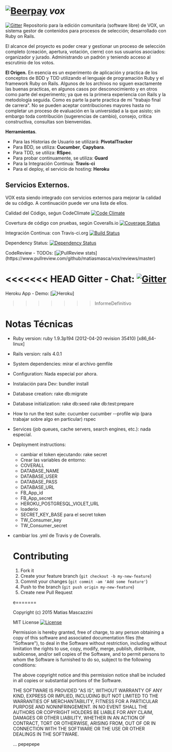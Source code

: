 [![Beerpay](http://test.beerpay.io/matiasmasca/vox/badge.svg?style=flat-square)](http://test.beerpay.io/matiasmasca/vox)
***vox***
===

[![Gitter](https://badges.gitter.im/Join%20Chat.svg)](https://gitter.im/matiasmasca/vox?utm_source=badge&utm_medium=badge&utm_campaign=pr-badge&utm_content=badge)
Repositorio para la edición comunitaria (software libre) de VOX, un sistema gestor de contenidos para procesos de selección; desarrollado con Ruby on Rails.

El alcance del proyecto es poder crear y gestionar un proceso de selección completo (creación, apertura, votación, cierre) con sus usuarios asociados: organizador y jurado. Administrando un padrón y teniendo acceso al escrutinio de los votos.

**El Origen.**
En esencia es un experimento de aplicación y practica de los conceptos de BDD y TDD utilizando el lenguaje de programación Ruby y el framework Ruby on Rails.
Algunos de los archivos no siguen exactamente las buenas practicas, en algunos casos por desconocimiento y en otros como parte del experimento; ya que es la primera experiencia con Rails y la metodología seguida.
Como es parte la parte practica de mi "trabajo final de carrera". No se pueden aceptar contribuciones mayores hasta no completar un proceso de evaluación en la universidad a la que asisto; sin embargo toda contribución (sugerencias de cambio), consejo, critica constructiva, consultas son bienvenidas.

**Herramientas**.
  - Para las Historias de Usuario se utilizará: **PivotalTracker**
  - Para BDD, se utiliza: **Cucumber**, **Capybara**.
  - Para TDD, se utiliza: **RSpec**.
  - Para probar continuamente, se utiliza: **Guard**
  - Para la Integración Continua: **Travis-ci**
  - Para el deploy, el servicio de hosting: **Heroku**

**Servicios Externos.**
-----------------------
VOX esta siendo integrado con servicios externos para mejorar la calidad de su código. A continuación puede ver una lista de ellos.

Calidad del Código, seǵun CodeClimate
    [![Code Climate](https://codeclimate.com/github/matiasmasca/vox.png)](https://codeclimate.com/github/matiasmasca/vox)

Covertura de código con pruebas, según Coveralls.io
    [![Coverage Status](https://coveralls.io/repos/matiasmasca/vox/badge.png)](https://coveralls.io/r/matiasmasca/vox)

Integración Continua: con Travis-ci.org
    [![Build Status](https://travis-ci.org/matiasmasca/vox.svg?branch=master)](https://travis-ci.org/matiasmasca/vox)

Dependency Status:
    [![Dependency Status](https://gemnasium.com/matiasmasca/vox.svg)](https://gemnasium.com/matiasmasca/vox)

CodeReview - TODOs:
[![PullReview stats](https://www.pullreview.com/github/matiasmasca/vox/badges/master.svg?)](https://www.pullreview.com/github/matiasmasca/vox/reviews/master)

<<<<<<< HEAD
Gitter - Chat:
[![Gitter](https://badges.gitter.im/Join%20Chat.svg)](https://gitter.im/matiasmasca/vox?utm_source=badge&utm_medium=badge&utm_campaign=pr-badge&utm_content=badge)
=======
Heroku App - Demo:
    [![Heroku](http://heroku-badge.herokuapp.com/?app=tfa-vox&root=/paginas/home.html)]
>>>>>>> InformeDefinitivo

**Notas Técnicas**
===========

* Ruby version:
    ruby 1.9.3p194 (2012-04-20 revision 35410) [x86_64-linux]

* Rails version:
    rails 4.0.1

* System dependencies:
    mirar el archivo gemfile

* Configuration:
    Nada especial por ahora.

* Instalación para Dev:
    bundler install

* Database creation:
    rake db:migrate

* Database initialization:
    rake db:seed
    rake db:test:prepare

* How to run the test suite:
    cucumber
    cucumber --profile wip (para trabajar sobre algo en particular)
    rspec

* Services (job queues, cache servers, search engines, etc.):
    nada especial.

* Deployment instructions:
  - cambiar el token ejecutando: rake secret
  - Crear las variables de entorno:
  * COVERALL
  * DATABASE_NAME
  * DATABASE_USER
  * DATABASE_PASS
  * DATABASE_URL
  * FB_App_id
  * FB_App_secret
  * HEROKU_POSTGRESQL_VIOLET_URL
  * loaderio
  * SECRET_KEY_BASE para el secret token
  * TW_Consumer_key
  * TW_Consumer_secret
 - cambiar los .yml de Travis y de Coveralls.



   Contributing
   ============

     1. Fork it
     2. Create your feature branch (`git checkout -b my-new-feature`)
     3. Commit your changes (`git commit -am 'Add some feature'`)
     4. Push to the branch (`git push origin my-new-feature`)
     5. Create new Pull Request

     e=======

     Copyright (c) 2015  Matias Mascazzini

     MIT License [![License](http://img.shields.io/badge/license-MIT-brightgreen.svg?style=flat-square)](http://opensource.org/licenses/MIT)

     Permission is hereby granted, free of charge, to any person obtaining
     a copy of this software and associated documentation files (the
     "Software"), to deal in the Software without restriction, including
     without limitation the rights to use, copy, modify, merge, publish,
     distribute, sublicense, and/or sell copies of the Software, and to
     permit persons to whom the Software is furnished to do so, subject to
     the following conditions:

     The above copyright notice and this permission notice shall be
     included in all copies or substantial portions of the Software.

     THE SOFTWARE IS PROVIDED "AS IS", WITHOUT WARRANTY OF ANY KIND,
     EXPRESS OR IMPLIED, INCLUDING BUT NOT LIMITED TO THE WARRANTIES OF
     MERCHANTABILITY, FITNESS FOR A PARTICULAR PURPOSE AND
     NONINFRINGEMENT. IN NO EVENT SHALL THE AUTHORS OR COPYRIGHT HOLDERS BE
     LIABLE FOR ANY CLAIM, DAMAGES OR OTHER LIABILITY, WHETHER IN AN ACTION
     OF CONTRACT, TORT OR OTHERWISE, ARISING FROM, OUT OF OR IN CONNECTION
     WITH THE SOFTWARE OR THE USE OR OTHER DEALINGS IN THE SOFTWARE.

     ...
     pepepepe
